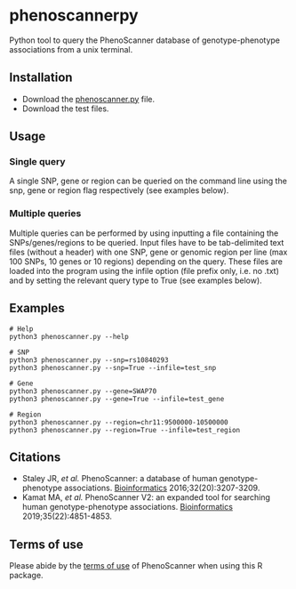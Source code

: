 # phenoscannerpy
Python tool to query the PhenoScanner database of genotype-phenotype associations from a unix terminal.  

## Installation
* Download the [phenoscanner.py](https://raw.githubusercontent.com/phenoscanner/phenoscannerpy/master/phenoscanner.py) file.  
* Download the test files.  

## Usage

### Single query  
A single SNP, gene or region can be queried on the command line using the snp, gene or region flag respectively (see examples below).  

### Multiple queries  
Multiple queries can be performed by using inputting a file containing the SNPs/genes/regions to be queried. Input files have to be tab-delimited text files (without a header) with one SNP, gene or genomic region per line (max 100 SNPs, 10 genes or 10 regions) depending on the query. These files are loaded into the program using the infile option (file prefix only, i.e. no .txt) and by setting the relevant query type to True (see examples below).  

## Examples
```
# Help  
python3 phenoscanner.py --help

# SNP  
python3 phenoscanner.py --snp=rs10840293
python3 phenoscanner.py --snp=True --infile=test_snp

# Gene  
python3 phenoscanner.py --gene=SWAP70
python3 phenoscanner.py --gene=True --infile=test_gene

# Region
python3 phenoscanner.py --region=chr11:9500000-10500000 
python3 phenoscanner.py --region=True --infile=test_region
```

## Citations
* Staley JR, *et al.* PhenoScanner: a database of human genotype-phenotype associations. [Bioinformatics](https://pubmed.ncbi.nlm.nih.gov/27318201/) 2016;32(20):3207-3209.  
* Kamat MA, *et al.* PhenoScanner V2: an expanded tool for searching human genotype-phenotype associations. [Bioinformatics](https://pubmed.ncbi.nlm.nih.gov/31233103/) 2019;35(22):4851-4853.  

## Terms of use
Please abide by the [terms of use](http://www.phenoscanner.medschl.cam.ac.uk/about/#terms) of PhenoScanner when using this R package.  

